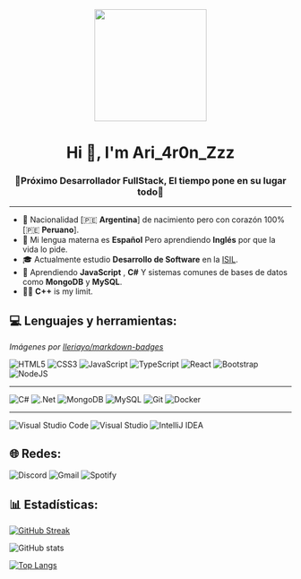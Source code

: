 <div id="header" align="center">
    <img src="https://media.giphy.com/media/lzz3B3xLZluuY/giphy-downsized-large.gif" width="200" />
    <h1 align="center">Hi 👋, I'm Ari_4r0n_Zzz</h1>
    <h3 align="center">🍱Próximo Desarrollador FullStack, El tiempo pone en su lugar todo🍃</h3>
</div>

---

- 🌴 Nacionalidad [🇵🇪 **Argentina**] de nacimiento pero con corazón 100% [🇵🇪 **Peruano**].
- 💬 Mi lengua materna es **Español** Pero aprendiendo **Inglés** por que la vida lo pide. 
- 🎓 Actualmente estudio **Desarrollo de Software** en la [ISIL](https://isil.pe/).
- 🧮 Aprendiendo **JavaScript** , **C#** Y sistemas comunes de bases de datos como **MongoDB** y **MySQL**.
- 👩‍💻 **C++** is my limit. 

## 💻 Lenguajes y herramientas:

*Imágenes por [Ileriayo/markdown-badges](https://github.com/Ileriayo/markdown-badges)*

![HTML5](https://img.shields.io/badge/html5-%23E34F26.svg?style=for-the-badge&logo=html5&logoColor=white)
![CSS3](https://img.shields.io/badge/css3-%231572B6.svg?style=for-the-badge&logo=css3&logoColor=white)
![JavaScript](https://img.shields.io/badge/javascript-%23323330.svg?style=for-the-badge&logo=javascript&logoColor=%23F7DF1E)
![TypeScript](https://img.shields.io/badge/typescript-%23007ACC.svg?style=for-the-badge&logo=typescript&logoColor=white)
![React](https://img.shields.io/badge/react-%2320232a.svg?style=for-the-badge&logo=react&logoColor=%2361DAFB)
![Bootstrap](https://img.shields.io/badge/bootstrap-%238511FA.svg?style=for-the-badge&logo=bootstrap&logoColor=white)
![NodeJS](https://img.shields.io/badge/node.js-6DA55F?style=for-the-badge&logo=node.js&logoColor=white)

---

![C#](https://img.shields.io/badge/c%23-%23239120.svg?style=for-the-badge&logo=c-sharp&logoColor=white)
![.Net](https://img.shields.io/badge/.NET-5C2D91?style=for-the-badge&logo=.net&logoColor=white)
![MongoDB](https://img.shields.io/badge/MongoDB-%234ea94b.svg?style=for-the-badge&logo=mongodb&logoColor=white)
![MySQL](https://img.shields.io/badge/mysql-%2300f.svg?style=for-the-badge&logo=mysql&logoColor=white)
![Git](https://img.shields.io/badge/git-%23F05033.svg?style=for-the-badge&logo=git&logoColor=white)
![Docker](https://img.shields.io/badge/docker-%230db7ed.svg?style=for-the-badge&logo=docker&logoColor=white)

---

![Visual Studio Code](https://img.shields.io/badge/Visual%20Studio%20Code-0078d7.svg?style=for-the-badge&logo=visual-studio-code&logoColor=white)
![Visual Studio](https://img.shields.io/badge/Visual%20Studio-5C2D91.svg?style=for-the-badge&logo=visual-studio&logoColor=white)
![IntelliJ IDEA](https://img.shields.io/badge/IntelliJIDEA-000000.svg?style=for-the-badge&logo=intellij-idea&logoColor=white)

## 🌐 Redes: 

![Discord](https://img.shields.io/badge/ari_4r0n_zzz%239410-%235662f6.svg?style=for-the-badge&logo=discord&logoColor=white)
![Gmail](https://img.shields.io/badge/ari.4r0n.zzz@gmail.com-D14836?style=for-the-badge&logo=gmail&logoColor=white)
![Spotify](https://img.shields.io/badge/ari_4r0n_zzz-1ED760?style=for-the-badge&logo=spotify&logoColor=white)


## 📊 Estadísticas:

[![GitHub Streak](http://github-readme-streak-stats.herokuapp.com?user=Ari4r0nZzz&theme=onedark)](https://git.io/streak-stats)

![GitHub stats](https://github-readme-stats.vercel.app/api?username=Ari4r0nZzz&show_icons=true&theme=radical)

[![Top Langs](https://github-readme-stats.vercel.app/api/top-langs/?username=Ari4r0nZzz&theme=tokyonight)](https://github.com/anuraghazra/github-readme-stats)

